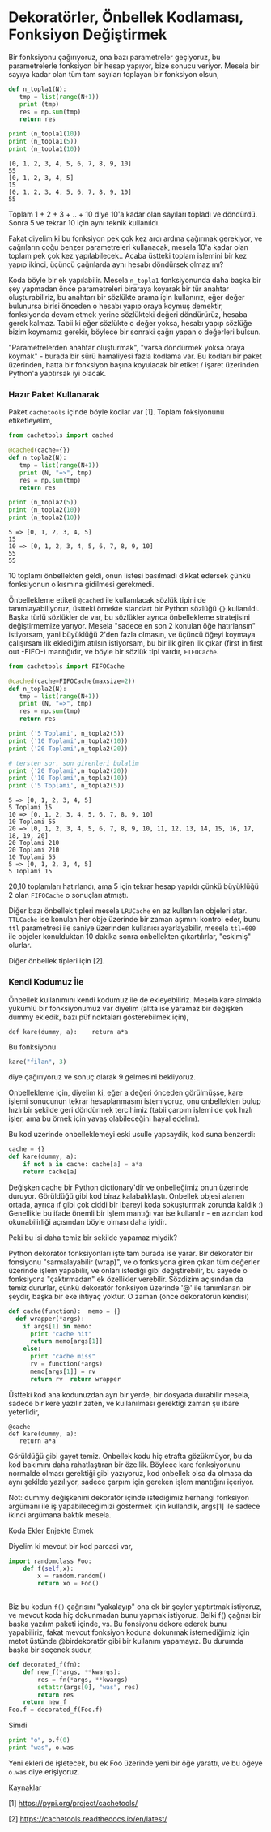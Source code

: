 # Dekoratörler, Önbellek Kodlaması, Fonksiyon Değiştirmek

Bir fonksiyonu çağırıyoruz, ona bazı parametreler geçiyoruz, bu
parametrelerle fonksiyon bir hesap yapıyor, bize sonucu veriyor.
Mesela bir sayıya kadar olan tüm tam sayıları toplayan bir fonksiyon
olsun,

```python
def n_topla1(N):
   tmp = list(range(N+1))
   print (tmp)
   res = np.sum(tmp)
   return res

print (n_topla1(10))
print (n_topla1(5))
print (n_topla1(10))
```

```text
[0, 1, 2, 3, 4, 5, 6, 7, 8, 9, 10]
55
[0, 1, 2, 3, 4, 5]
15
[0, 1, 2, 3, 4, 5, 6, 7, 8, 9, 10]
55
```

Toplam 1 + 2 + 3 + .. + 10 diye 10'a kadar olan sayıları topladı ve
döndürdü.  Sonra 5 ve tekrar 10 için aynı teknik kullanıldı.

Fakat diyelim ki bu fonksiyon pek çok kez ardı ardına çağırmak
gerekiyor, ve çağrıların çoğu benzer parametreleri kullanacak, mesela
10'a kadar olan toplam pek çok kez yapılabilecek.. Acaba üstteki
toplam işlemini bir kez yapıp ikinci, üçüncü çağrılarda aynı hesabı
döndürsek olmaz mı?

Koda böyle bir ek yapılabilir. Mesela `n_topla1` fonksiyonunda daha
başka bir şey yapmadan önce parametreleri biraraya koyarak bir tür
anahtar oluşturabiliriz, bu anahtarı bir sözlükte arama için
kullanırız, eğer değer bulunursa birisi önceden o hesabı yapıp oraya
koymuş demektir, fonksiyonda devam etmek yerine sözlükteki değeri
döndürürüz, hesaba gerek kalmaz. Tabii ki eğer sözlükte o değer yoksa,
hesabı yapıp sözlüğe bizim koymamız gerekir, böylece bir sonraki çağrı
yapan o değerleri bulsun.

"Parametrelerden anahtar oluşturmak", "varsa döndürmek yoksa oraya
koymak" - burada bir sürü hamaliyesi fazla kodlama var. Bu kodları bir
paket üzerinden, hatta bir fonksiyon başına koyulacak bir etiket /
işaret üzerinden Python'a yaptırsak iyi olacak.

### Hazır Paket Kullanarak

Paket `cachetools` içinde böyle kodlar var [1]. Toplam foksiyonunu etiketleyelim,

```python
from cachetools import cached

@cached(cache={})
def n_topla2(N):
   tmp = list(range(N+1))
   print (N, "=>", tmp)
   res = np.sum(tmp)
   return res

print (n_topla2(5))
print (n_topla2(10))
print (n_topla2(10))
```

```text
5 => [0, 1, 2, 3, 4, 5]
15
10 => [0, 1, 2, 3, 4, 5, 6, 7, 8, 9, 10]
55
55
```
10 toplamı önbellekten geldi, onun listesi basılmadı dikkat edersek
çünkü fonksiyonun o kısmına gidilmesi gerekmedi.

Önbellekleme etiketi `@cached` ile kullanılacak sözlük tipini de
tanımlayabiliyoruz, üstteki örnekte standart bir Python sözlüğü `{}`
kullanıldı. Başka türlü sözlükler de var, bu sözlükler ayrıca
önbellekleme stratejisini değiştirmemize yarıyor. Mesela "sadece en
son 2 konulan öğe hatırlansın" istiyorsam, yani büyüklüğü 2'den fazla
olmasın, ve üçüncü öğeyi koymaya çalışırsam ilk eklediğim atılsın
istiyorsam, bu bir ilk giren ilk çıkar (first in first out -FIFO-)
mantığıdır, ve böyle bir sözlük tipi vardır, `FIFOCache`.


```python
from cachetools import FIFOCache

@cached(cache=FIFOCache(maxsize=2))
def n_topla2(N):
   tmp = list(range(N+1))
   print (N, "=>", tmp)
   res = np.sum(tmp)
   return res

print ('5 Toplami', n_topla2(5))
print ('10 Toplami',n_topla2(10))
print ('20 Toplami',n_topla2(20))

# tersten sor, son girenleri bulalim
print ('20 Toplami',n_topla2(20))
print ('10 Toplami',n_topla2(10))
print ('5 Toplami', n_topla2(5))
```

```text
5 => [0, 1, 2, 3, 4, 5]
5 Toplami 15
10 => [0, 1, 2, 3, 4, 5, 6, 7, 8, 9, 10]
10 Toplami 55
20 => [0, 1, 2, 3, 4, 5, 6, 7, 8, 9, 10, 11, 12, 13, 14, 15, 16, 17, 18, 19, 20]
20 Toplami 210
20 Toplami 210
10 Toplami 55
5 => [0, 1, 2, 3, 4, 5]
5 Toplami 15
```

20,10 toplamları hatırlandı, ama 5 için tekrar hesap yapıldı çünkü büyüklüğü 2
olan `FIFOCache` o sonuçları atmıştı.

Diğer bazı önbellek tipleri mesela `LRUCache` en az kullanılan
objeleri atar. `TTLCache` ise konulan her obje üzerinde bir zaman
aşımını kontrol eder, bunu `ttl` parametresi ile saniye üzerinden
kullanıcı ayarlayabilir, mesela `ttl=600` ile objeler konulduktan 10
dakika sonra onbellekten çıkartılırlar, "eskimiş" olurlar.

Diğer önbellek tipleri için [2].

### Kendi Kodumuz İle

Önbellek kullanımını kendi kodumuz ile de ekleyebiliriz. Mesela kare
almakla yükümlü bir fonksiyonumuz var diyelim (altta ise yaramaz bir
değişken dummy ekledik, bazı püf noktaları gösterebilmek için),

```
def kare(dummy, a):    return a*a
```

Bu fonksiyonu

```python
kare("filan", 3)
```

diye çağırıyoruz ve sonuç olarak 9 gelmesini bekliyoruz. 

Onbellekleme için, diyelim ki, eğer a değeri önceden görülmüşse, kare
işlemi sonucunun tekrar hesaplanmasını istemiyoruz, onu onbellekten
bulup hızlı bir şekilde geri döndürmek tercihimiz (tabii çarpım işlemi
de çok hızlı işler, ama bu örnek için yavaş olabileceğini hayal
edelim).

Bu kod uzerinde onbelleklemeyi eski usulle yapsaydik, kod suna
benzerdi:

```python
cache = {}
def kare(dummy, a):
    if not a in cache: cache[a] = a*a
    return cache[a]
```

Değişken cache bir Python dictionary'dir ve onbelleğimiz onun
üzerinde  duruyor. Görüldüğü gibi kod biraz kalabalıklaştı. Onbellek
objesi alanen ortada, ayrıca ıf gibi çok ciddi bir ibareyi koda
sokuşturmak zorunda kaldık :) Genellikle bu ifade önemli bir işlem
mantığı var ise kullanılır - en azından kod okunabilirliği açısından
böyle olması daha iyidir.

Peki bu isi daha temiz bir sekilde yapamaz miydik?

Python dekoratör fonksiyonları işte tam burada ise yarar. Bir
dekoratör bir fonsiyonu "sarmalayabilir (wrap)", ve o fonksiyona giren
çıkan tüm değerler üzerinde işlem yapabilir, ve onları istediği gibi
değiştirebilir, bu sayede o fonksiyona "çaktırmadan" ek özellikler
verebilir. Sözdizim açısından da temiz dururlar, çünkü dekoratör
fonksiyon üzerinde '@' ile tanımlanan bir şeydir, başka bir eke
ihtiyaç yoktur. O zaman (önce dekoratörün kendisi)

```python
def cache(function):  memo = {}
  def wrapper(*args):
    if args[1] in memo:
      print "cache hit"
      return memo[args[1]]
    else:
      print "cache miss"
      rv = function(*args)
      memo[args[1]] = rv
      return rv  return wrapper
```

Üstteki kod ana kodunuzdan ayrı bir yerde, bir dosyada durabilir
mesela, sadece bir kere yazılır zaten, ve kullanılması gerektiği zaman
şu ibare yeterlidir,

```
@cache
def kare(dummy, a):
   return a*a
```

Görüldüğü gibi gayet temiz. Onbellek kodu hiç etrafta gözükmüyor, bu
da kod bakımını daha rahatlaştıran bir özellik. Böylece kare
fonksiyonunu normalde olması gerektiği gibi yazıyoruz, kod onbellek
olsa da olmasa da aynı şekilde yazılıyor, sadece çarpım için gereken
işlem mantığını içeriyor.

Not: dummy değişkenini dekoratör içinde istediğimiz herhangi fonksiyon
argümanı ile iş yapabileceğimizi göstermek için kullandık, args[1] ile
sadece ikinci argümana baktık mesela.

Koda Ekler Enjekte Etmek

Diyelim ki mevcut bir kod parcasi var,

```python
import randomclass Foo:
    def f(self,x):
        x = random.random()
        return xo = Foo()
    
```

Biz bu kodun `f()` çağrısını "yakalayıp" ona ek bir şeyler yaptırtmak
istiyoruz, ve mevcut koda hiç dokunmadan bunu yapmak istiyoruz. Belki
f() çağrısı bir başka yazılım paketi içinde, vs. Bu fonsiyonu dekore
ederek bunu yapabiliriz, fakat mevcut fonksiyon koduna dokunmak
istemediğimiz için metot üstünde @birdekoratör gibi bir kullanım
yapamayız. Bu durumda başka bir seçenek sudur,

```python
def decorated_f(fn):
    def new_f(*args, **kwargs):
        res = fn(*args, **kwargs)
        setattr(args[0], "was", res)
        return res
    return new_f
Foo.f = decorated_f(Foo.f)
```

Simdi

```python
print "o", o.f(0)
print "was", o.was
```

Yeni ekleri de işletecek, bu ek Foo üzerinde yeni bir öğe yarattı, ve
bu öğeye `o.was` diye erişiyoruz.


Kaynaklar

[1] https://pypi.org/project/cachetools/

[2] https://cachetools.readthedocs.io/en/latest/

